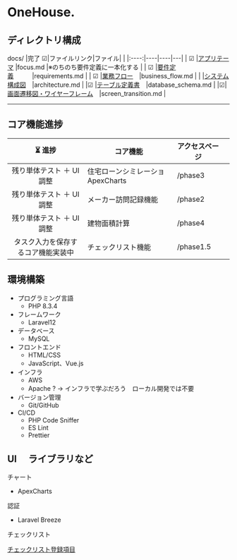 # OneHouse.

## ディレクトリ構成

docs/
|完了 ☑|ファイルリンク|ファイル| |
|:----:|----|----|---|
| ☑ |[アプリテーマ](docs/focus.md) |focus.md |※のちのち要件定義に一本化する |
| ☑ |[要件定義](docs/requirements.md)　　　|requirements.md |
| ☑ |[業務フロー](docs/business_flow.md)　|business_flow.md |
| |[システム構成図](docs/architecture.md)　|architecture.md |
|☑ |[テーブル定義書](docs/database_schema.md)　|database_schema.md |
|☑|[画面遷移図・ワイヤーフレーム](docs/screen_transition.md)　|screen_transition.md |

---

## コア機能進捗

|              ⏳ 進捗               | コア機能                          | アクセスページ |     |
| :--------------------------------: | --------------------------------- | -------------- | --- |
|     残り単体テスト ＋ UI 調整      | 住宅ローンシミレーショ ApexCharts | /phase3        |     |
|     残り単体テスト ＋ UI 調整      | メーカー訪問記録機能              | /phase2        |
|     残り単体テスト ＋ UI 調整      | 建物面積計算                      | /phase4        |
| タスク入力を保存するコア機能実装中 | チェックリスト機能                | /phase1.5      |

## 環境構築

- プログラミング言語
  - PHP 8.3.4
- フレームワーク
  - Laravel12
- データベース
  - MySQL
- フロントエンド
  - HTML/CSS
  - JavaScript、Vue.js
- インフラ
  - AWS
  - Apache ? → インフラで学ぶだろう　ローカル開発では不要
- バージョン管理
  - Git/GitHub
- CI/CD
  - PHP Code Sniffer
  - ES Lint
  - Prettier

## UI 　ライブラリなど

チャート

- ApexCharts

認証

- Laravel Breeze

チェックリスト

[チェックリスト登録項目](docs/lib/checklist.md)
